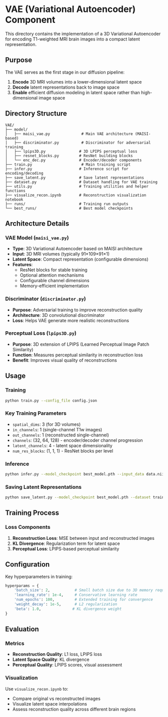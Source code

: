 # VAE (Variational Autoencoder) Component

This directory contains the implementation of a 3D Variational Autoencoder for encoding T1-weighted MRI brain images into a compact latent representation.

## Purpose

The VAE serves as the first stage in our diffusion pipeline:
1. **Encode** 3D MRI volumes into a lower-dimensional latent space
2. **Decode** latent representations back to image space
3. **Enable** efficient diffusion modeling in latent space rather than high-dimensional image space

## Directory Structure

```
VAE/
├── model/
│   ├── maisi_vae.py              # Main VAE architecture (MAISI-based)
│   ├── discriminator.py          # Discriminator for adversarial training
│   ├── lpips3D.py               # 3D LPIPS perceptual loss
│   ├── resnet_blocks.py         # ResNet building blocks
│   └── enc_dec.py               # Encoder/decoder components
├── train.py                      # Main training script
├── infer.py                     # Inference script for encoding/decoding
├── save_latent.py               # Save latent representations
├── dataset.py                   # Dataset handling for VAE training
├── utils.py                     # Training utilities and helper functions
├── visualize_recon.ipynb        # Reconstruction visualization notebook
├── runs/                        # Training run outputs
└── best_runs/                   # Best model checkpoints
```

## Architecture Details

### VAE Model (`maisi_vae.py`)
- **Type**: 3D Variational Autoencoder based on MAISI architecture
- **Input**: 3D MRI volumes (typically 91×109×91×1)
- **Latent Space**: Compact representation (configurable dimensions)
- **Features**:
  - ResNet blocks for stable training
  - Optional attention mechanisms
  - Configurable channel dimensions
  - Memory-efficient implementation

### Discriminator (`discriminator.py`)
- **Purpose**: Adversarial training to improve reconstruction quality
- **Architecture**: 3D convolutional discriminator
- **Loss**: Helps VAE generate more realistic reconstructions

### Perceptual Loss (`lpips3D.py`)
- **Purpose**: 3D extension of LPIPS (Learned Perceptual Image Patch Similarity)
- **Function**: Measures perceptual similarity in reconstruction loss
- **Benefit**: Improves visual quality of reconstructions

## Usage

### Training

```bash
python train.py --config_file config.json
```

### Key Training Parameters

- `spatial_dims`: 3 (for 3D volumes)
- `in_channels`: 1 (single-channel T1w images)
- `out_channels`: 1 (reconstructed single-channel)
- `channels`: (32, 64, 128) - encoder/decoder channel progression
- `latent_channels`: 4 - latent space dimensionality
- `num_res_blocks`: (1, 1, 1) - ResNet blocks per level

### Inference

```bash
python infer.py --model_checkpoint best_model.pth --input_data data.nii
```

### Saving Latent Representations

```bash
python save_latent.py --model_checkpoint best_model.pth --dataset train_data.csv
```

## Training Process

### Loss Components

1. **Reconstruction Loss**: MSE between input and reconstructed images
2. **KL Divergence**: Regularization term for latent space
3. **Perceptual Loss**: LPIPS-based perceptual similarity


## Configuration

Key hyperparameters in training:

```python
hyperparams = {
    'batch_size': 2,           # Small batch size due to 3D memory requirements
    'learning_rate': 1e-4,     # Conservative learning rate
    'num_epochs': 100,         # Extended training for convergence
    'weight_decay': 1e-5,      # L2 regularization
    'beta': 1.0,              # KL divergence weight
}
```

## Evaluation

### Metrics

- **Reconstruction Quality**: L1 loss, LPIPS loss
- **Latent Space Quality**: KL divergence
- **Perceptual Quality**: LPIPS scores, visual assessment

### Visualization

Use `visualize_recon.ipynb` to:
- Compare original vs reconstructed images
- Visualize latent space interpolations
- Assess reconstruction quality across different brain regions


